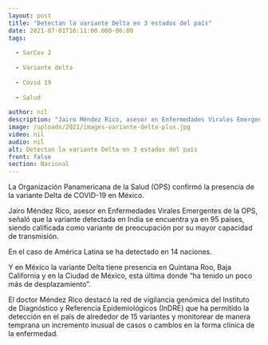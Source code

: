```yaml
---
layout: post
title: "Detectan la variante Delta en 3 estados del país"
date: 2021-07-01T16:11:00.000-06:00
tags:
  
  - SarCov 2
  
  - Variante delta
  
  - Covid 19
  
  - Salud
  
author: nil
description: "Jairo Méndez Rico, asesor en Enfermedades Virales Emergentes de la OPS, señaló que la variante detectada en India se encuentra ya en 95 países."
image: /uploads/2021/images-variante-delta-plus.jpg
video: nil
audio: nil
alt: Detectan la variante Delta en 3 estados del país
front: false
section: Nacional
---
```


La Organización Panamericana de la Salud (OPS) confirmó la presencia de la variante Delta de COVID-19 en México.

Jairo Méndez Rico, asesor en Enfermedades Virales Emergentes de la OPS, señaló que la variante detectada en India se encuentra ya en 95 países, siendo calificada como variante de preocupación por su mayor capacidad de transmisión.

En el caso de América Latina se ha detectado en 14 naciones.

Y en México la variante Delta tiene presencia en Quintana Roo, Baja California y en la Ciudad de México, esta última donde “ha tenido un poco más de desplazamiento”.

El doctor Méndez Rico destacó la red de vigilancia genómica del Instituto de Diagnóstico y Referencia Epidemiológicos (InDRE) que ha permitido la detección en el país de alrededor de 15 variantes y monitorear de manera temprana un incremento inusual de casos o cambios en la forma clínica de la enfermedad.